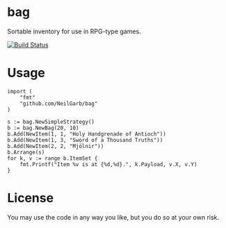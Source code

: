 bag
===

Sortable inventory for use in RPG-type games.

[![Build Status](https://travis-ci.org/NeilGarb/bag.svg?branch=master)](https://travis-ci.org/NeilGarb/bag)

Usage
=====

```
import (
    "fmt"
    "github.com/NeilGarb/bag"
)

s := bag.NewSimpleStrategy()
b := bag.NewBag(20, 10)
b.Add(NewItem(1, 1, "Holy Handgrenade of Antioch"))
b.Add(NewItem(1, 3, "Sword of a Thousand Truths"))
b.Add(NewItem(2, 2, "Mjölnir"))
b.Arrange(s)
for k, v := range b.ItemSet {
    fmt.Printf("Item %v is at {%d,%d}.", k.Payload, v.X, v.Y)
}
```

License
=======

You may use the code in any way you like, but you do so at your own risk.
